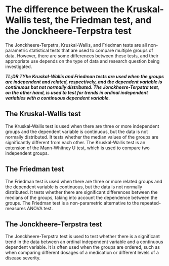 # The difference between the Kruskal-Wallis test, the Friedman test, and the Jonckheere-Terpstra test

The Jonckheere-Terpstra, Kruskal-Wallis, and Friedman tests are all non-parametric statistical tests that are used to compare multiple groups of data.
However, there are some differences between these tests, and their appropriate use depends on the type of data and research question being investigated.

***TL;DR TYhe Kruskal-Wallis and Friedman tests are used when the groups are independent and related, respectively, and the dependent variable is continuous but not normally distributed.
The Jonckheere-Terpstra test, on the other hand, is used to test for trends in ordinal independent variables with a continuous dependent variable.***

## The Kruskal-Wallis test

The Kruskal-Wallis test is used when there are three or more independent groups and the dependent variable is continuous, but the data is not normally distributed.
It tests whether the median values of the groups are significantly different from each other.
The Kruskal-Wallis test is an extension of the Mann-Whitney U test, which is used to compare two independent groups.

## The Friedman test

The Friedman test is used when there are three or more related groups and the dependent variable is continuous, but the data is not normally distributed.
It tests whether there are significant differences between the medians of the groups, taking into account the dependence between the groups.
The Friedman test is a non-parametric alternative to the repeated-measures ANOVA test.

## The Jonckheere-Terpstra test

The Jonckheere-Terpstra test is used to test whether there is a significant trend in the data between an ordinal independent variable and a continuous dependent variable.
It is often used when the groups are ordered, such as when comparing different dosages of a medication or different levels of a disease severity.
